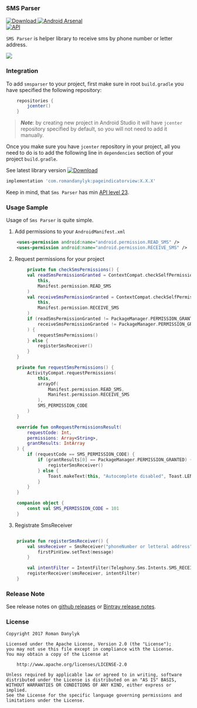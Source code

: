 ### **SMS Parser**
[ ![Download](https://api.bintray.com/packages/romandanylyk/maven/pageindicatorview/images/download.svg) ](https://bintray.com/romandanylyk/maven/pageindicatorview/_latestVersion)[![Android Arsenal](https://img.shields.io/badge/Android%20Arsenal-PageIndicatorView-green.svg?style=true)](https://android-arsenal.com/details/1/4555)  
[![API](https://img.shields.io/badge/API-14%2B-brightgreen.svg?style=flat)](https://android-arsenal.com/api?level=14)


`SMS Parser` is helper library to receive sms by phone number or letter address.

![](https://raw.githubusercontent.com/romandanylyk/PageIndicatorView/master/assets/preview_anim_drop.gif)

### **Integration**
To add `smsparser` to your project, first make sure in root `build.gradle` you have specified the following repository:
```groovy
    repositories {
        jcenter()
    }
```
>***Note***: by creating new project in Android Studio it will have `jcenter` repository specified by default, so you will not need to add it manually.

Once you make sure you have `jcenter` repository in your project, all you need to do is to add the following line in `dependencies` section of your project `build.gradle`.
 
See latest library version [ ![Download](https://api.bintray.com/packages/romandanylyk/maven/pageindicatorview/images/download.svg) ](https://bintray.com/romandanylyk/maven/pageindicatorview/_latestVersion)
```groovy
implementation 'com.romandanylyk:pageindicatorview:X.X.X'
```

Keep in mind, that `Sms Parser` has min [API level 23](https://developer.android.com/about/dashboards/index.html).

### **Usage Sample**
Usage of `Sms Parser` is quite simple.

1. Add permissions to your `AndroidManifest.xml`
```xml
    <uses-permission android:name="android.permission.READ_SMS" />
    <uses-permission android:name="android.permission.RECEIVE_SMS" />
```
2. Request permissions for your project
```kotlin
        private fun checkSmsPermissions() {
        val readSmsPermissionGranted = ContextCompat.checkSelfPermission(
            this,
            Manifest.permission.READ_SMS
        )
        val receiveSmsPermissionGranted = ContextCompat.checkSelfPermission(
            this,
            Manifest.permission.RECEIVE_SMS
        )
        if (readSmsPermissionGranted != PackageManager.PERMISSION_GRANTED ||
            receiveSmsPermissionGranted != PackageManager.PERMISSION_GRANTED
        ) {
            requestSmsPermissions()
        } else {
            registerSmsReceiver()
        }
    }

    private fun requestSmsPermissions() {
        ActivityCompat.requestPermissions(
            this,
            arrayOf(
                Manifest.permission.READ_SMS,
                Manifest.permission.RECEIVE_SMS
            ),
            SMS_PERMISSION_CODE
        )
    }

    override fun onRequestPermissionsResult(
        requestCode: Int,
        permissions: Array<String>,
        grantResults: IntArray
    ) {
        if (requestCode == SMS_PERMISSION_CODE) {
            if (grantResults[0] == PackageManager.PERMISSION_GRANTED) {
                registerSmsReceiver()
            } else {
                Toast.makeText(this, "Autocomplete disabled", Toast.LENGTH_LONG).show()
            }
        }
    }

    companion object {
        const val SMS_PERMISSION_CODE = 101
    }
```

3. Registrate SmsReceiver
```kotlin

    private fun registerSmsReceiver() {
        val smsReceiver = SmsReceiver("phoneNumber or letteral address", "\\d{2}-\\d{2}") { message ->
            firstPinView.setText(message)
        }

        val intentFilter = IntentFilter(Telephony.Sms.Intents.SMS_RECEIVED_ACTION)
        registerReceiver(smsReceiver, intentFilter)
    }
```

### **Release Note**
See release notes on [github releases](https://github.com/romandanylyk/PageIndicatorView/releases) or [Bintray release notes](https://bintray.com/romandanylyk/maven/pageindicatorview#release).

### **License**

    Copyright 2017 Roman Danylyk
    
    Licensed under the Apache License, Version 2.0 (the "License");
    you may not use this file except in compliance with the License.
    You may obtain a copy of the License at
    
        http://www.apache.org/licenses/LICENSE-2.0
    
    Unless required by applicable law or agreed to in writing, software
    distributed under the License is distributed on an "AS IS" BASIS,
    WITHOUT WARRANTIES OR CONDITIONS OF ANY KIND, either express or implied.
    See the License for the specific language governing permissions and
    limitations under the License.
